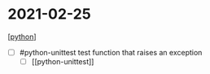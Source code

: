 # 2021-02-25
[[python]]
- [ ] #python-unittest test function that raises an exception
  - [ ] [[python-unittest]]

[//begin]: # "Autogenerated link references for markdown compatibility"
[python]: ../../../../devops/2-code/learning/language/python/python.md "Python"
[//end]: # "Autogenerated link references"